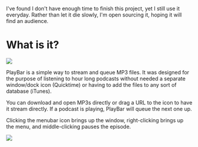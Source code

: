 I've found I don't have enough time to finish this project, yet I still use it everyday. Rather than let it die slowly, I'm open sourcing it, hoping it will find an audience.

# What is it?

![](https://raw.github.com/stuartjmoore/PlayBar/master/screenshot-closed.png)

PlayBar is a simple way to stream and queue MP3 files. It was designed for the purpose of listening to hour long podcasts without needed a separate window/dock icon (Quicktime) or having to add the files to any sort of database (iTunes).

You can download and open MP3s directly or drag a URL to the icon to have it stream directly. If a podcast is playing, PlayBar will queue the next one up.

Clicking the menubar icon brings up the window, right-clicking brings up the menu, and middle-clicking pauses the episode.

![](https://raw.github.com/stuartjmoore/PlayBar/master/screenshot-open.png)
